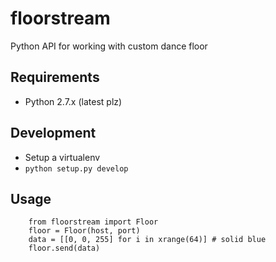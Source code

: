 floorstream
===========

Python API for working with custom dance floor


Requirements
------------

* Python 2.7.x (latest plz)


Development
-----------

* Setup a virtualenv
* `python setup.py develop`

Usage
-----

        from floorstream import Floor
        floor = Floor(host, port)
        data = [[0, 0, 255] for i in xrange(64)] # solid blue
        floor.send(data)
